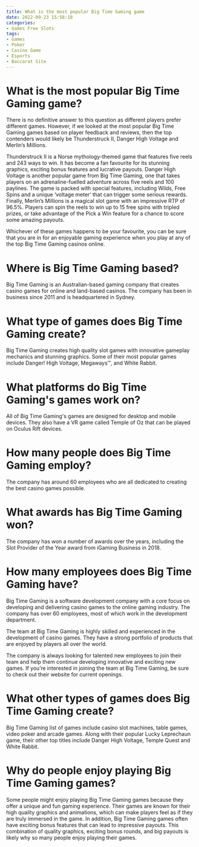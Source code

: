 ```yaml
---
title: What is the most popular Big Time Gaming game
date: 2022-09-23 15:58:18
categories:
- Games Free Slots
tags:
- Games
- Poker
- Casino Game
- Esports
- Baccarat Site
---
```



#  What is the most popular Big Time Gaming game?

There is no definitive answer to this question as different players prefer different games. However, if we looked at the most popular Big Time Gaming games based on player feedback and reviews, then the top contenders would likely be Thunderstruck II, Danger High Voltage and Merlin’s Millions.

Thunderstruck II is a Norse mythology-themed game that features five reels and 243 ways to win. It has become a fan favourite for its stunning graphics, exciting bonus features and lucrative payouts. Danger High Voltage is another popular game from Big Time Gaming, one that takes players on an adrenaline-fuelled adventure across five reels and 100 paylines. The game is packed with special features, including Wilds, Free Spins and a unique ‘voltage meter’ that can trigger some serious rewards. Finally, Merlin’s Millions is a magical slot game with an impressive RTP of 96.5%. Players can spin the reels to win up to 15 free spins with tripled prizes, or take advantage of the Pick a Win feature for a chance to score some amazing payouts.

Whichever of these games happens to be your favourite, you can be sure that you are in for an enjoyable gaming experience when you play at any of the top Big Time Gaming casinos online.

#  Where is Big Time Gaming based?

Big Time Gaming is an Australian-based gaming company that creates casino games for online and land-based casinos. The company has been in business since 2011 and is headquartered in Sydney.

# What type of games does Big Time Gaming create?

Big Time Gaming creates high quality slot games with innovative gameplay mechanics and stunning graphics. Some of their most popular games include Danger! High Voltage, Megaways™, and White Rabbit.

# What platforms do Big Time Gaming's games work on?

All of Big Time Gaming's games are designed for desktop and mobile devices. They also have a VR game called Temple of Oz that can be played on Oculus Rift devices.

# How many people does Big Time Gaming employ?

The company has around 60 employees who are all dedicated to creating the best casino games possible.

# What awards has Big Time Gaming won?

The company has won a number of awards over the years, including the Slot Provider of the Year award from iGaming Business in 2018.

#  How many employees does Big Time Gaming have?

Big Time Gaming is a software development company with a core focus on developing and delivering casino games to the online gaming industry. The company has over 60 employees, most of which work in the development department.

The team at Big Time Gaming is highly skilled and experienced in the development of casino games. They have a strong portfolio of products that are enjoyed by players all over the world.

The company is always looking for talented new employees to join their team and help them continue developing innovative and exciting new games. If you’re interested in joining the team at Big Time Gaming, be sure to check out their website for current openings.

#  What other types of games does Big Time Gaming create?

Big Time Gaming list of games include casino slot machines, table games, video poker and arcade games. Along with their popular Lucky Leprechaun game, their other top titles include Danger High Voltage, Temple Quest and White Rabbit.

#  Why do people enjoy playing Big Time Gaming games?

Some people might enjoy playing Big Time Gaming games because they offer a unique and fun gaming experience. Their games are known for their high quality graphics and animations, which can make players feel as if they are truly immersed in the game. In addition, Big Time Gaming games often have exciting bonus features that can lead to impressive payouts. This combination of quality graphics, exciting bonus rounds, and big payouts is likely why so many people enjoy playing their games.